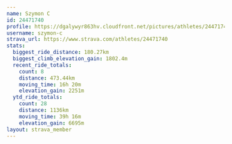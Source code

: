 ```yaml
---
name: Szymon C
id: 24471740
profile: https://dgalywyr863hv.cloudfront.net/pictures/athletes/24471740/7213253/3/large.jpg
username: szymon-c
strava_url: https://www.strava.com/athletes/24471740
stats:
  biggest_ride_distance: 180.27km
  biggest_climb_elevation_gain: 1802.4m
  recent_ride_totals:
    count: 8
    distance: 473.44km
    moving_time: 16h 20m
    elevation_gain: 2251m
  ytd_ride_totals:
    count: 28
    distance: 1136km
    moving_time: 39h 16m
    elevation_gain: 6695m
layout: strava_member
--- 
```

